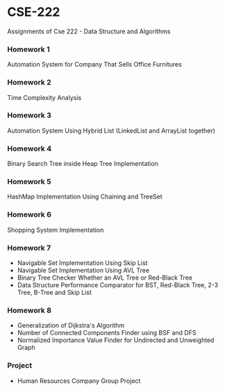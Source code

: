 # CSE-222
Assignments of Cse 222 - Data Structure and Algorithms
### Homework 1
Automation System for Company That Sells Office Furnitures

### Homework 2
Time Complexity Analysis

### Homework 3
Automation System Using Hybrid List (LinkedList and ArrayList together)

### Homework 4
Binary Search Tree inside Heap Tree Implementation

### Homework 5
 HashMap Implementation Using Chaining and TreeSet

### Homework 6
 Shopping System Implementation
 
### Homework 7
  * Navigable Set Implementation Using Skip List
  * Navigable Set Implementation Using AVL Tree
  * Binary Tree Checker Whether an AVL Tree or Red-Black Tree
  * Data Structure Performance Comparator for BST, Red-Black Tree, 2-3 Tree, B-Tree and Skip List
 
### Homework 8
 * Generalization of Dijkstra's Algorithm 
 * Number of Connected Components Finder using BSF and DFS
 * Normalized Importance Value Finder for Undirected and Unweighted Graph

### Project
 * Human Resources Company Group Project

